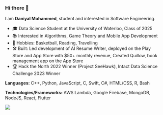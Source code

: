 ### Hi there 👋

I am **Daniyal Mohammed**, student and interested in Software Engineering. 
	
- 🎓 Data Science Student at the University of Waterloo, Class of 2025
- 📚 Interested in Algorithms, Game Theory and Mobile App Development
- 🏀 Hobbies: Basketball, Reading, Travelling
- 🛠️ Built: Led development of AI Resume Writer, deployed on the Play Store and App Store with $50+ monthly revenue, Created Quillow, book management app on the App Store
- 🏆 Hack the North 2022 Winner (Project SeeHawk), Intact Data Science Challenge 2023 Winner

**Languages:** C++, Python, JavaScript, C, Swift, C#, HTML/CSS, R, Bash

**Technologies/Frameworks:**  AWS Lambda, Google Firebase, MongoDB, NodeJS, React, Flutter

[![](https://github-readme-stats.vercel.app/api?username=daniyalmohammed&count_private=true)](https://github-readme-stats.vercel.app/api?username=daniyalmohammed&count_private=true)

<!--
**daniyalmohammed/daniyalmohammed** is a ✨ _special_ ✨ repository because its `README.md` (this file) appears on your GitHub profile.

Here are some ideas to get you started:

- 🔭 I’m currently working on ...
- 🌱 I’m currently learning ...
- 👯 I’m looking to collaborate on ...
- 🤔 I’m looking for help with ...
- 💬 Ask me about ...
- 📫 How to reach me: ...
- 😄 Pronouns: ...
- ⚡ Fun fact: ...
-->
